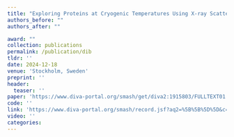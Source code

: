 ```yaml
---
title: "Exploring Proteins at Cryogenic Temperatures Using X-ray Scattering"
authors_before: ""
authors_after: ""

award: ""
collection: publications
permalink: /publication/dib
tldr: ''
date: 2024-12-18
venue: 'Stockholm, Sweden'
preprint: ''
header: 
  teaser: ''
paper: 'https://www.diva-portal.org/smash/get/diva2:1915803/FULLTEXT01.pdf'
code: '' 
link: 'https://www.diva-portal.org/smash/record.jsf?aq2=%5B%5B%5D%5D&c=5&af=%5B%5D&searchType=SIMPLE&sortOrder2=title_sort_asc&query=maddalena+bin&language=en&pid=diva2%3A1915803&aq=%5B%5B%5D%5D&sf=all&aqe=%5B%5D&sortOrder=author_sort_asc&onlyFullText=false&noOfRows=50&dswid=-8971'
video: ''
categories:
---
```


